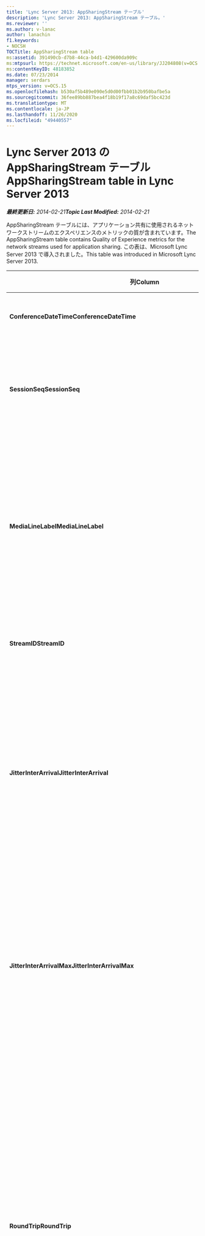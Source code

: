 ```yaml
---
title: 'Lync Server 2013: AppSharingStream テーブル'
description: 'Lync Server 2013: AppSharingStream テーブル。'
ms.reviewer: ''
ms.author: v-lanac
author: lanachin
f1.keywords:
- NOCSH
TOCTitle: AppSharingStream table
ms:assetid: 391490cb-d7b8-44ca-b4d1-429600da909c
ms:mtpsurl: https://technet.microsoft.com/en-us/library/JJ204808(v=OCS.15)
ms:contentKeyID: 48183852
ms.date: 07/23/2014
manager: serdars
mtps_version: v=OCS.15
ms.openlocfilehash: b530af5b489e090e5d0d00fbb01b2b950bafbe5a
ms.sourcegitcommit: 36fee89bb887bea4f18b19f17a8c69daf5bc423d
ms.translationtype: MT
ms.contentlocale: ja-JP
ms.lasthandoff: 11/26/2020
ms.locfileid: "49440557"
---
```

# <a name="appsharingstream-table-in-lync-server-2013"></a><span data-ttu-id="fc4e1-103">Lync Server 2013 の AppSharingStream テーブル</span><span class="sxs-lookup"><span data-stu-id="fc4e1-103">AppSharingStream table in Lync Server 2013</span></span>

<div data-xmlns="http://www.w3.org/1999/xhtml">

<div class="topic" data-xmlns="http://www.w3.org/1999/xhtml" data-msxsl="urn:schemas-microsoft-com:xslt" data-cs="https://msdn.microsoft.com/">

<div data-asp="https://msdn2.microsoft.com/asp">



</div>

<div id="mainSection">

<div id="mainBody"><span data-ttu-id="fc4e1-104">

<span> </span></span><span class="sxs-lookup"><span data-stu-id="fc4e1-104">

<span> </span></span></span>

<span data-ttu-id="fc4e1-105">_**最終更新日:** 2014-02-21_</span><span class="sxs-lookup"><span data-stu-id="fc4e1-105">_**Topic Last Modified:** 2014-02-21_</span></span>

<span data-ttu-id="fc4e1-106">AppSharingStream テーブルには、アプリケーション共有に使用されるネットワークストリームのエクスペリエンスのメトリックの質が含まれています。</span><span class="sxs-lookup"><span data-stu-id="fc4e1-106">The AppSharingStream table contains Quality of Experience metrics for the network streams used for application sharing.</span></span> <span data-ttu-id="fc4e1-107">この表は、Microsoft Lync Server 2013 で導入されました。</span><span class="sxs-lookup"><span data-stu-id="fc4e1-107">This table was introduced in Microsoft Lync Server 2013.</span></span>


<table>
<colgroup>
<col style="width: 25%" />
<col style="width: 25%" />
<col style="width: 25%" />
<col style="width: 25%" />
</colgroup>
<thead>
<tr class="header">
<th><span data-ttu-id="fc4e1-108"><strong>列</strong></span><span class="sxs-lookup"><span data-stu-id="fc4e1-108"><strong>Column</strong></span></span></th>
<th><span data-ttu-id="fc4e1-109"><strong>データ型</strong></span><span class="sxs-lookup"><span data-stu-id="fc4e1-109"><strong>Data Type</strong></span></span></th>
<th><span data-ttu-id="fc4e1-110"><strong>キー/インデックス</strong></span><span class="sxs-lookup"><span data-stu-id="fc4e1-110"><strong>Key/Index</strong></span></span></th>
<th><span data-ttu-id="fc4e1-111"><strong>詳細</strong></span><span class="sxs-lookup"><span data-stu-id="fc4e1-111"><strong>Details</strong></span></span></th>
</tr>
</thead>
<tbody>
<tr class="odd">
<td><p><span data-ttu-id="fc4e1-112"><strong>ConferenceDateTime</strong></span><span class="sxs-lookup"><span data-stu-id="fc4e1-112"><strong>ConferenceDateTime</strong></span></span></p></td>
<td><p><span data-ttu-id="fc4e1-113">dateTime</span><span class="sxs-lookup"><span data-stu-id="fc4e1-113">dateTime</span></span></p></td>
<td><p><span data-ttu-id="fc4e1-114">プライマリ、外部</span><span class="sxs-lookup"><span data-stu-id="fc4e1-114">Primary, Foreign</span></span></p></td>
<td><p><span data-ttu-id="fc4e1-115">セッションが開始された日付と時刻。</span><span class="sxs-lookup"><span data-stu-id="fc4e1-115">Date and time that the session started.</span></span></p></td>
</tr>
<tr class="even">
<td><p><span data-ttu-id="fc4e1-116"><strong>SessionSeq</strong></span><span class="sxs-lookup"><span data-stu-id="fc4e1-116"><strong>SessionSeq</strong></span></span></p></td>
<td><p><span data-ttu-id="fc4e1-117">int</span><span class="sxs-lookup"><span data-stu-id="fc4e1-117">int</span></span></p></td>
<td><p><span data-ttu-id="fc4e1-118">プライマリ、外部</span><span class="sxs-lookup"><span data-stu-id="fc4e1-118">Primary, Foreign</span></span></p></td>
<td><p><span data-ttu-id="fc4e1-119">同じ日付と同時に開始したセッションを区別するために使用されるシーケンシャル識別子。</span><span class="sxs-lookup"><span data-stu-id="fc4e1-119">Sequential identifier used to distinguish between sessions that started on the same date and at the same time.</span></span></p></td>
</tr>
<tr class="odd">
<td><p><span data-ttu-id="fc4e1-120"><strong>MediaLineLabel</strong></span><span class="sxs-lookup"><span data-stu-id="fc4e1-120"><strong>MediaLineLabel</strong></span></span></p></td>
<td><p><span data-ttu-id="fc4e1-121">tinyint</span><span class="sxs-lookup"><span data-stu-id="fc4e1-121">tinyint</span></span></p></td>
<td><p><span data-ttu-id="fc4e1-122">プライマリ、外部</span><span class="sxs-lookup"><span data-stu-id="fc4e1-122">Primary, Foreign</span></span></p></td>
<td><p><span data-ttu-id="fc4e1-123">通話で使用されるビデオラインの種類を表します。</span><span class="sxs-lookup"><span data-stu-id="fc4e1-123">Represents the type of video line used in the call.</span></span> <span data-ttu-id="fc4e1-124">有効な値は次のとおりです。</span><span class="sxs-lookup"><span data-stu-id="fc4e1-124">Allowed values are:</span></span></p>
<ul>
<li><p><span data-ttu-id="fc4e1-125">0–音声</span><span class="sxs-lookup"><span data-stu-id="fc4e1-125">0 – Audio</span></span></p></li>
<li><p><span data-ttu-id="fc4e1-126">1-ビデオ</span><span class="sxs-lookup"><span data-stu-id="fc4e1-126">1 – Video</span></span></p></li>
<li><p><span data-ttu-id="fc4e1-127">2-パノラマビデオ</span><span class="sxs-lookup"><span data-stu-id="fc4e1-127">2 – Panoramic video</span></span></p></li>
<li><p><span data-ttu-id="fc4e1-128">3-アプリケーション/デスクトップ共有</span><span class="sxs-lookup"><span data-stu-id="fc4e1-128">3 –Application/Desktop Sharing</span></span></p></li>
</ul></td>
</tr>
<tr class="even">
<td><p><span data-ttu-id="fc4e1-129"><strong>StreamID</strong></span><span class="sxs-lookup"><span data-stu-id="fc4e1-129"><strong>StreamID</strong></span></span></p></td>
<td><p><span data-ttu-id="fc4e1-130">int</span><span class="sxs-lookup"><span data-stu-id="fc4e1-130">int</span></span></p></td>
<td><p><span data-ttu-id="fc4e1-131">Primary</span><span class="sxs-lookup"><span data-stu-id="fc4e1-131">Primary</span></span></p></td>
<td><p><span data-ttu-id="fc4e1-132">アプリケーション共有ストリームの一意の識別子。</span><span class="sxs-lookup"><span data-stu-id="fc4e1-132">Unique identifier of the application sharing stream.</span></span></p></td>
</tr>
<tr class="odd">
<td><p><span data-ttu-id="fc4e1-133"><strong>JitterInterArrival</strong></span><span class="sxs-lookup"><span data-stu-id="fc4e1-133"><strong>JitterInterArrival</strong></span></span></p></td>
<td><p><span data-ttu-id="fc4e1-134">int</span><span class="sxs-lookup"><span data-stu-id="fc4e1-134">int</span></span></p></td>
<td></td>
<td><p><span data-ttu-id="fc4e1-135">RTP パケットの着信間に検出された平均ジッター (ジッターとは、通話の "揺れ" の測定値です)。</span><span class="sxs-lookup"><span data-stu-id="fc4e1-135">Average jitter detected between RTP packet arrivals.</span></span> <span data-ttu-id="fc4e1-136">(ジッタは、 &quot; 通話の shakiness の尺度です &quot; )。通常、高ジッターの値は、輻輳または過負荷のメディアサーバーによって発生し、音声が歪むか、失われる原因となります。</span><span class="sxs-lookup"><span data-stu-id="fc4e1-136">(Jitter is a measure of the &quot;shakiness&quot; of a call.) High jitter values are typically caused by congestion or an overloaded media server, and result in distorted or lost audio.</span></span></p></td>
</tr>
<tr class="even">
<td><p><span data-ttu-id="fc4e1-137"><strong>JitterInterArrivalMax</strong></span><span class="sxs-lookup"><span data-stu-id="fc4e1-137"><strong>JitterInterArrivalMax</strong></span></span></p></td>
<td><p><span data-ttu-id="fc4e1-138">int</span><span class="sxs-lookup"><span data-stu-id="fc4e1-138">int</span></span></p></td>
<td></td>
<td><p><span data-ttu-id="fc4e1-139">RTP パケット着信の間の最大ジッターが検出されました。</span><span class="sxs-lookup"><span data-stu-id="fc4e1-139">Maximum jitter detected between RTP packet arrivals.</span></span> <span data-ttu-id="fc4e1-140">(ジッタは、 &quot; 通話の shakiness の尺度です &quot; )。通常、高ジッターの値は、輻輳または過負荷のメディアサーバーによって発生し、音声が歪むか、失われる原因となります。</span><span class="sxs-lookup"><span data-stu-id="fc4e1-140">(Jitter is a measure of the &quot;shakiness&quot; of a call.) High jitter values are typically caused by congestion or an overloaded media server, and result in distorted or lost audio.</span></span></p></td>
</tr>
<tr class="odd">
<td><p><span data-ttu-id="fc4e1-141"><strong>RoundTrip</strong></span><span class="sxs-lookup"><span data-stu-id="fc4e1-141"><strong>RoundTrip</strong></span></span></p></td>
<td><p><span data-ttu-id="fc4e1-142">int</span><span class="sxs-lookup"><span data-stu-id="fc4e1-142">int</span></span></p></td>
<td></td>
<td><p><span data-ttu-id="fc4e1-p105">リアルタイム転送プロトコル (RTP) パケットが別のエンドポイントとの間を往復するのに要する平均時間 (ミリ秒単位)。200 ミリ秒以下の往復時間が許容できる品質と見なされます。</span><span class="sxs-lookup"><span data-stu-id="fc4e1-p105">Average amount of (in milliseconds) required for a Real-Time Transport Protocol packet to travel to another endpoint and then back. Round-trip times of 200 milliseconds or less are considered of acceptable quality.</span></span></p>
<p><span data-ttu-id="fc4e1-p106">この値が高い場合は、国際通話ルーティング、ルーティングの構成ミス、メディア サーバーの過負荷などの原因が考えられます。その結果、双方向のリアルタイムの音声会話が難しくなります。</span><span class="sxs-lookup"><span data-stu-id="fc4e1-p106">High round-trip values can be caused by international call routing; a routing misconfiguration; or an overloaded media server. High round-trip times result in difficulties with two-way, real-time audio conversations.</span></span></p></td>
</tr>
<tr class="even">
<td><p><span data-ttu-id="fc4e1-147"><strong>RoundTripMax</strong></span><span class="sxs-lookup"><span data-stu-id="fc4e1-147"><strong>RoundTripMax</strong></span></span></p></td>
<td><p><span data-ttu-id="fc4e1-148">int</span><span class="sxs-lookup"><span data-stu-id="fc4e1-148">int</span></span></p></td>
<td></td>
<td><p><span data-ttu-id="fc4e1-149">Real-Time トランスポートプロトコルパケットが別のエンドポイントに移動してから戻るために必要な最長 (ミリ秒単位)。</span><span class="sxs-lookup"><span data-stu-id="fc4e1-149">Maximum amount of (in milliseconds) required for a Real-Time Transport Protocol packet to travel to another endpoint and then back.</span></span> <span data-ttu-id="fc4e1-150">200 ミリ秒以下の往復時間が許容できる品質と見なされます。</span><span class="sxs-lookup"><span data-stu-id="fc4e1-150">Round-trip times of 200 milliseconds or less are considered of acceptable quality.</span></span></p>
<p><span data-ttu-id="fc4e1-p108">この値が高い場合は、国際通話ルーティング、ルーティングの構成ミス、メディア サーバーの過負荷などの原因が考えられます。その結果、双方向のリアルタイムの音声会話が難しくなります。</span><span class="sxs-lookup"><span data-stu-id="fc4e1-p108">High round-trip values can be caused by international call routing; a routing misconfiguration; or an overloaded media server. High round-trip times result in difficulties with two-way, real-time audio conversations.</span></span></p></td>
</tr>
<tr class="odd">
<td><p><span data-ttu-id="fc4e1-153"><strong>PacketLossRate</strong></span><span class="sxs-lookup"><span data-stu-id="fc4e1-153"><strong>PacketLossRate</strong></span></span></p></td>
<td><p><span data-ttu-id="fc4e1-154">float</span><span class="sxs-lookup"><span data-stu-id="fc4e1-154">float</span></span></p></td>
<td></td>
<td><p><span data-ttu-id="fc4e1-p109">リアルタイム転送プロトコル (RTP) パケット損失の平均レート。(パケット損失は、RTP パケット、つまりインターネット経由で音声とビデオを転送するために使われるプロトコルの一種で、パケットが宛先に到達できなかったときに発生します)。この値が高い場合は、輻輳、帯域幅の不足、ワイヤレスの輻輳または干渉、メディア サーバーの過負荷などの原因が考えられます。パケット損失が発生すると、通常、音声のひずみや欠落が生じます。</span><span class="sxs-lookup"><span data-stu-id="fc4e1-p109">Average rate of Real-Time Transport Protocol (RTP) packet loss. (Packet loss occurs when RTP packets, a protocol used for transmitting audio and video across the Internet, failed to reach their destination.) High loss rates are generally caused by congestion; lack of bandwidth; wireless congestion or interference; or an overloaded media server. Packet loss typically results in distorted or lost audio.</span></span></p></td>
</tr>
<tr class="even">
<td><p><span data-ttu-id="fc4e1-158"><strong>PacketLossRateMax</strong></span><span class="sxs-lookup"><span data-stu-id="fc4e1-158"><strong>PacketLossRateMax</strong></span></span></p></td>
<td><p><span data-ttu-id="fc4e1-159">float</span><span class="sxs-lookup"><span data-stu-id="fc4e1-159">float</span></span></p></td>
<td></td>
<td><p><span data-ttu-id="fc4e1-160">Real-Time トランスポートプロトコル (RTP) パケットロスの最大速度。</span><span class="sxs-lookup"><span data-stu-id="fc4e1-160">Maximum rate of Real-Time Transport Protocol (RTP) packet loss.</span></span> <span data-ttu-id="fc4e1-161">(パケットの損失は、RTP パケット、インターネット上でのオーディオとビデオの伝送に使用されるプロトコル)、宛先への到達に失敗した場合に発生します。)通常、高損失率は輻輳が原因で発生します。帯域幅の不足。ワイヤレスの輻輳または妨害または、オーバーロードされたメディアサーバー。</span><span class="sxs-lookup"><span data-stu-id="fc4e1-161">(Packet loss occurs when RTP packets, a protocol used for transmitting audio and video across the Internet, failed to reach their destination.) High loss rates are generally caused by congestion; lack of bandwidth; wireless congestion or interference; or an overloaded media server.</span></span> <span data-ttu-id="fc4e1-162">パケット損失が発生すると、通常、音声のひずみや欠落が生じます。</span><span class="sxs-lookup"><span data-stu-id="fc4e1-162">Packet loss typically results in distorted or lost audio.</span></span></p></td>
</tr>
<tr class="odd">
<td><p><span data-ttu-id="fc4e1-163"><strong>PacketUtilization</strong></span><span class="sxs-lookup"><span data-stu-id="fc4e1-163"><strong>PacketUtilization</strong></span></span></p></td>
<td><p><span data-ttu-id="fc4e1-164">int</span><span class="sxs-lookup"><span data-stu-id="fc4e1-164">int</span></span></p></td>
<td></td>
<td><p><span data-ttu-id="fc4e1-165">送信されたパケットの数です。</span><span class="sxs-lookup"><span data-stu-id="fc4e1-165">Number of packets sent.</span></span></p></td>
</tr>
<tr class="even">
<td><p><span data-ttu-id="fc4e1-166"><strong>BandwidthEst</strong></span><span class="sxs-lookup"><span data-stu-id="fc4e1-166"><strong>BandwidthEst</strong></span></span></p></td>
<td><p><span data-ttu-id="fc4e1-167">int</span><span class="sxs-lookup"><span data-stu-id="fc4e1-167">int</span></span></p></td>
<td></td>
<td><p><span data-ttu-id="fc4e1-168">セッションの終了時に提供される推定される一方向の帯域幅。</span><span class="sxs-lookup"><span data-stu-id="fc4e1-168">Estimated one-way bandwidth available at the end of the session.</span></span> <span data-ttu-id="fc4e1-169">1秒あたりのビット数で報告されます。</span><span class="sxs-lookup"><span data-stu-id="fc4e1-169">Reported in bits per second.</span></span></p></td>
</tr>
<tr class="odd">
<td><p><span data-ttu-id="fc4e1-170"><strong>AppSharingPayloadDescription</strong></span><span class="sxs-lookup"><span data-stu-id="fc4e1-170"><strong>AppSharingPayloadDescription</strong></span></span></p></td>
<td><p><span data-ttu-id="fc4e1-171">int</span><span class="sxs-lookup"><span data-stu-id="fc4e1-171">int</span></span></p></td>
<td></td>
<td><p><span data-ttu-id="fc4e1-172">アプリケーション共有ペイロードの説明。</span><span class="sxs-lookup"><span data-stu-id="fc4e1-172">Description of the application sharing payload.</span></span></p></td>
</tr>
<tr class="even">
<td><p><span data-ttu-id="fc4e1-173"><strong>RelativeOneWayTotal</strong></span><span class="sxs-lookup"><span data-stu-id="fc4e1-173"><strong>RelativeOneWayTotal</strong></span></span></p></td>
<td><p><span data-ttu-id="fc4e1-174">float</span><span class="sxs-lookup"><span data-stu-id="fc4e1-174">float</span></span></p></td>
<td></td>
<td><p><span data-ttu-id="fc4e1-175">一方向の待機時間の合計。</span><span class="sxs-lookup"><span data-stu-id="fc4e1-175">Total amount of one-way latency.</span></span> <span data-ttu-id="fc4e1-176">相対的な一方向の待ち時間は、クライアントとサーバーの間の遅延を測定します。</span><span class="sxs-lookup"><span data-stu-id="fc4e1-176">Relative one-way latency measures the delay between the client and the server.</span></span></p></td>
</tr>
<tr class="odd">
<td><p><span data-ttu-id="fc4e1-177"><strong>RelativeOneWayAverage</strong></span><span class="sxs-lookup"><span data-stu-id="fc4e1-177"><strong>RelativeOneWayAverage</strong></span></span></p></td>
<td><p><span data-ttu-id="fc4e1-178">float</span><span class="sxs-lookup"><span data-stu-id="fc4e1-178">float</span></span></p></td>
<td></td>
<td><p><span data-ttu-id="fc4e1-179">一方向の待ち時間の平均値。</span><span class="sxs-lookup"><span data-stu-id="fc4e1-179">Average amount of one-way latency.</span></span> <span data-ttu-id="fc4e1-180">相対的な一方向の待ち時間は、クライアントとサーバーの間の遅延を測定します。</span><span class="sxs-lookup"><span data-stu-id="fc4e1-180">Relative one-way latency measures the delay between the client and the server.</span></span></p></td>
</tr>
<tr class="even">
<td><p><span data-ttu-id="fc4e1-181"><strong>RelativeOneWayMax</strong></span><span class="sxs-lookup"><span data-stu-id="fc4e1-181"><strong>RelativeOneWayMax</strong></span></span></p></td>
<td><p><span data-ttu-id="fc4e1-182">float</span><span class="sxs-lookup"><span data-stu-id="fc4e1-182">float</span></span></p></td>
<td></td>
<td><p><span data-ttu-id="fc4e1-183">一方向の待機時間の上限。</span><span class="sxs-lookup"><span data-stu-id="fc4e1-183">Maximum amount of one-way latency.</span></span> <span data-ttu-id="fc4e1-184">相対的な一方向の待ち時間は、クライアントとサーバーの間の遅延を測定します。</span><span class="sxs-lookup"><span data-stu-id="fc4e1-184">Relative one-way latency measures the delay between the client and the server.</span></span></p></td>
</tr>
<tr class="odd">
<td><p><span data-ttu-id="fc4e1-185"><strong>RelativeOneWayBurstOccurrences</strong></span><span class="sxs-lookup"><span data-stu-id="fc4e1-185"><strong>RelativeOneWayBurstOccurrences</strong></span></span></p></td>
<td><p><span data-ttu-id="fc4e1-186">int</span><span class="sxs-lookup"><span data-stu-id="fc4e1-186">int</span></span></p></td>
<td></td>
<td><p><span data-ttu-id="fc4e1-187">1方向のバースト発生の合計。</span><span class="sxs-lookup"><span data-stu-id="fc4e1-187">Total one-way burst occurrences.</span></span> <span data-ttu-id="fc4e1-188">"Bursty" 伝送とは、安定したストリームと比べて予期しないバーストでデータが流れる伝送です。</span><span class="sxs-lookup"><span data-stu-id="fc4e1-188">A “bursty” transmission is a transmission where data flows in unpredictable bursts as opposed to a steady stream.</span></span> <span data-ttu-id="fc4e1-189">このメトリックは、クライアントとサーバー間のデータフローを計測します。</span><span class="sxs-lookup"><span data-stu-id="fc4e1-189">This metric measures data flow between the client and the server.</span></span></p></td>
</tr>
<tr class="even">
<td><p><span data-ttu-id="fc4e1-190"><strong>RelativeOneWayBurstDensity</strong></span><span class="sxs-lookup"><span data-stu-id="fc4e1-190"><strong>RelativeOneWayBurstDensity</strong></span></span></p></td>
<td><p><span data-ttu-id="fc4e1-191">float</span><span class="sxs-lookup"><span data-stu-id="fc4e1-191">float</span></span></p></td>
<td></td>
<td><p><span data-ttu-id="fc4e1-192">全体的な1方向バースト密度。</span><span class="sxs-lookup"><span data-stu-id="fc4e1-192">Total one-way burst density.</span></span> <span data-ttu-id="fc4e1-193">"Bursty" 伝送とは、安定したストリームと比べて予期しないバーストでデータが流れる伝送です。</span><span class="sxs-lookup"><span data-stu-id="fc4e1-193">A “bursty” transmission is a transmission where data flows in unpredictable bursts as opposed to a steady stream.</span></span> <span data-ttu-id="fc4e1-194">このメトリックは、クライアントとサーバー間のデータフローを計測します。</span><span class="sxs-lookup"><span data-stu-id="fc4e1-194">This metric measures data flow between the client and the server.</span></span></p></td>
</tr>
<tr class="odd">
<td><p><span data-ttu-id="fc4e1-195"><strong>RelativeOneWayBurstDuration</strong></span><span class="sxs-lookup"><span data-stu-id="fc4e1-195"><strong>RelativeOneWayBurstDuration</strong></span></span></p></td>
<td><p><span data-ttu-id="fc4e1-196">float</span><span class="sxs-lookup"><span data-stu-id="fc4e1-196">float</span></span></p></td>
<td></td>
<td><p><span data-ttu-id="fc4e1-197">一方向のバースト期間の合計。</span><span class="sxs-lookup"><span data-stu-id="fc4e1-197">Total one-way burst duration.</span></span> <span data-ttu-id="fc4e1-198">"Bursty" 伝送とは、安定したストリームと比べて予期しないバーストでデータが流れる伝送です。</span><span class="sxs-lookup"><span data-stu-id="fc4e1-198">A “bursty” transmission is a transmission where data flows in unpredictable bursts as opposed to a steady stream.</span></span> <span data-ttu-id="fc4e1-199">このメトリックは、クライアントとサーバー間のデータフローを計測します。</span><span class="sxs-lookup"><span data-stu-id="fc4e1-199">This metric measures data flow between the client and the server.</span></span></p></td>
</tr>
<tr class="even">
<td><p><span data-ttu-id="fc4e1-200"><strong>RelativeOneWayGapOccurrences</strong></span><span class="sxs-lookup"><span data-stu-id="fc4e1-200"><strong>RelativeOneWayGapOccurrences</strong></span></span></p></td>
<td><p><span data-ttu-id="fc4e1-201">int</span><span class="sxs-lookup"><span data-stu-id="fc4e1-201">int</span></span></p></td>
<td></td>
<td><p><span data-ttu-id="fc4e1-202">一方向のギャップ出現の合計。</span><span class="sxs-lookup"><span data-stu-id="fc4e1-202">Total one-way gap occurrences.</span></span> <span data-ttu-id="fc4e1-203">"Bursty" 伝送とは、安定したストリームではなく、予期しないバーストでデータが流れる伝送です。ギャップは、このようなバーストの間の遅延を示します。</span><span class="sxs-lookup"><span data-stu-id="fc4e1-203">A “bursty” transmission is a transmission where data flows in unpredictable bursts as opposed to a steady stream; gaps indicate delays between these bursts.</span></span> <span data-ttu-id="fc4e1-204">このメトリックは、クライアントとサーバー間のデータフローを計測します。</span><span class="sxs-lookup"><span data-stu-id="fc4e1-204">This metric measures data flow between the client and the server.</span></span></p></td>
</tr>
<tr class="odd">
<td><p><span data-ttu-id="fc4e1-205"><strong>RelativeOneWayGapDensity</strong></span><span class="sxs-lookup"><span data-stu-id="fc4e1-205"><strong>RelativeOneWayGapDensity</strong></span></span></p></td>
<td><p><span data-ttu-id="fc4e1-206">float</span><span class="sxs-lookup"><span data-stu-id="fc4e1-206">float</span></span></p></td>
<td></td>
<td><p><span data-ttu-id="fc4e1-207">一方向のギャップの密度の合計。</span><span class="sxs-lookup"><span data-stu-id="fc4e1-207">Total one-way gap density.</span></span> <span data-ttu-id="fc4e1-208">"Bursty" 伝送とは、安定したストリームではなく、予期しないバーストでデータが流れる伝送です。ギャップは、このようなバーストの間の遅延を示します。</span><span class="sxs-lookup"><span data-stu-id="fc4e1-208">A “bursty” transmission is a transmission where data flows in unpredictable bursts as opposed to a steady stream; gaps indicate delays between these bursts.</span></span> <span data-ttu-id="fc4e1-209">このメトリックは、クライアントとサーバー間のデータフローを計測します。</span><span class="sxs-lookup"><span data-stu-id="fc4e1-209">This metric measures data flow between the client and the server.</span></span></p></td>
</tr>
<tr class="even">
<td><p><span data-ttu-id="fc4e1-210"><strong>RelativeOneWayGapDuration</strong></span><span class="sxs-lookup"><span data-stu-id="fc4e1-210"><strong>RelativeOneWayGapDuration</strong></span></span></p></td>
<td><p><span data-ttu-id="fc4e1-211">float</span><span class="sxs-lookup"><span data-stu-id="fc4e1-211">float</span></span></p></td>
<td></td>
<td><p><span data-ttu-id="fc4e1-212">一方向のギャップ期間の合計。</span><span class="sxs-lookup"><span data-stu-id="fc4e1-212">Total one-way gap duration.</span></span> <span data-ttu-id="fc4e1-213">"Bursty" 伝送とは、安定したストリームではなく、予期しないバーストでデータが流れる伝送です。ギャップは、このようなバーストの間の遅延を示します。</span><span class="sxs-lookup"><span data-stu-id="fc4e1-213">A “bursty” transmission is a transmission where data flows in unpredictable bursts as opposed to a steady stream; gaps indicate delays between these bursts.</span></span> <span data-ttu-id="fc4e1-214">このメトリックは、クライアントとサーバー間のデータフローを計測します。</span><span class="sxs-lookup"><span data-stu-id="fc4e1-214">This metric measures data flow between the client and the server.</span></span></p></td>
</tr>
<tr class="odd">
<td><p><span data-ttu-id="fc4e1-215"><strong>ApplicationSharingType</strong></span><span class="sxs-lookup"><span data-stu-id="fc4e1-215"><strong>ApplicationSharingType</strong></span></span></p></td>
<td><p><span data-ttu-id="fc4e1-216">varChar (256)</span><span class="sxs-lookup"><span data-stu-id="fc4e1-216">varChar(256)</span></span></p></td>
<td></td>
<td><p><span data-ttu-id="fc4e1-217">アプリケーションロール (共有先またはビューアー) とコンテンツタイプ。</span><span class="sxs-lookup"><span data-stu-id="fc4e1-217">Application role (Sharer or Viewer) and content type.</span></span></p></td>
</tr>
<tr class="even">
<td><p><span data-ttu-id="fc4e1-218"><strong>RDPTileProcessingLatencyTotal</strong></span><span class="sxs-lookup"><span data-stu-id="fc4e1-218"><strong>RDPTileProcessingLatencyTotal</strong></span></span></p></td>
<td><p><span data-ttu-id="fc4e1-219">float</span><span class="sxs-lookup"><span data-stu-id="fc4e1-219">float</span></span></p></td>
<td></td>
<td><p><span data-ttu-id="fc4e1-220">リモートデスクトッププロトコル (RDP) タイルの合計処理時間。</span><span class="sxs-lookup"><span data-stu-id="fc4e1-220">Total processing time for remote desktop protocol (RDP) tiles.</span></span> <span data-ttu-id="fc4e1-221">表示環境では、合計の遅延が長くなります。</span><span class="sxs-lookup"><span data-stu-id="fc4e1-221">A higher total equates to a longer delay in the viewing experience.</span></span></p></td>
</tr>
<tr class="odd">
<td><p><span data-ttu-id="fc4e1-222"><strong>Rdp タイル処理</strong></span><span class="sxs-lookup"><span data-stu-id="fc4e1-222"><strong>RDPTileProcessingLatencyAverage</strong></span></span></p></td>
<td><p><span data-ttu-id="fc4e1-223">float</span><span class="sxs-lookup"><span data-stu-id="fc4e1-223">float</span></span></p></td>
<td></td>
<td><p><span data-ttu-id="fc4e1-224">リモートデスクトッププロトコル (RDP) タイルの平均処理時間。</span><span class="sxs-lookup"><span data-stu-id="fc4e1-224">Average processing time for remote desktop protocol (RDP) tiles.</span></span> <span data-ttu-id="fc4e1-225">表示環境では、合計の遅延が長くなります。</span><span class="sxs-lookup"><span data-stu-id="fc4e1-225">A higher total equates to a longer delay in the viewing experience.</span></span></p></td>
</tr>
<tr class="even">
<td><p><span data-ttu-id="fc4e1-226"><strong>RDPTileProcessingLatencyMax</strong></span><span class="sxs-lookup"><span data-stu-id="fc4e1-226"><strong>RDPTileProcessingLatencyMax</strong></span></span></p></td>
<td><p><span data-ttu-id="fc4e1-227">float</span><span class="sxs-lookup"><span data-stu-id="fc4e1-227">float</span></span></p></td>
<td></td>
<td><p><span data-ttu-id="fc4e1-228">リモートデスクトッププロトコル (RDP) タイルの最大処理時間。</span><span class="sxs-lookup"><span data-stu-id="fc4e1-228">Maximum processing time for remote desktop protocol (RDP) tiles.</span></span> <span data-ttu-id="fc4e1-229">表示環境では、合計の遅延が長くなります。</span><span class="sxs-lookup"><span data-stu-id="fc4e1-229">A higher total equates to a longer delay in the viewing experience.</span></span></p></td>
</tr>
<tr class="odd">
<td><p><span data-ttu-id="fc4e1-230"><strong>RDPTileProcessingLatencyBurstOccurrences</strong></span><span class="sxs-lookup"><span data-stu-id="fc4e1-230"><strong>RDPTileProcessingLatencyBurstOccurrences</strong></span></span></p></td>
<td><p><span data-ttu-id="fc4e1-231">int</span><span class="sxs-lookup"><span data-stu-id="fc4e1-231">int</span></span></p></td>
<td></td>
<td><p><span data-ttu-id="fc4e1-232">リモートデスクトッププロトコル (RDP) タイルの処理時間でのバースト発生。</span><span class="sxs-lookup"><span data-stu-id="fc4e1-232">Burst occurrences in the processing time for remote desktop protocol (RDP) tiles.</span></span> <span data-ttu-id="fc4e1-233">"Bursty" 伝送とは、安定したストリームと比べて予期しないバーストでデータが流れる伝送です。</span><span class="sxs-lookup"><span data-stu-id="fc4e1-233">A “bursty” transmission is a transmission where data flows in unpredictable bursts as opposed to a steady stream.</span></span></p></td>
</tr>
<tr class="even">
<td><p><span data-ttu-id="fc4e1-234"><strong>RDPTileProcessingLatencyBurstDensity</strong></span><span class="sxs-lookup"><span data-stu-id="fc4e1-234"><strong>RDPTileProcessingLatencyBurstDensity</strong></span></span></p></td>
<td><p><span data-ttu-id="fc4e1-235">float</span><span class="sxs-lookup"><span data-stu-id="fc4e1-235">float</span></span></p></td>
<td></td>
<td><p><span data-ttu-id="fc4e1-236">リモートデスクトッププロトコル (RDP) タイルの処理時間のバースト密度。</span><span class="sxs-lookup"><span data-stu-id="fc4e1-236">Burst density in the processing time for remote desktop protocol (RDP) tiles.</span></span> <span data-ttu-id="fc4e1-237">"Bursty" 伝送とは、安定したストリームと比べて予期しないバーストでデータが流れる伝送です。</span><span class="sxs-lookup"><span data-stu-id="fc4e1-237">A “bursty” transmission is a transmission where data flows in unpredictable bursts as opposed to a steady stream.</span></span></p></td>
</tr>
<tr class="odd">
<td><p><span data-ttu-id="fc4e1-238"><strong>RDPTileProcessingLatencyBurstDuration</strong></span><span class="sxs-lookup"><span data-stu-id="fc4e1-238"><strong>RDPTileProcessingLatencyBurstDuration</strong></span></span></p></td>
<td><p><span data-ttu-id="fc4e1-239">float</span><span class="sxs-lookup"><span data-stu-id="fc4e1-239">float</span></span></p></td>
<td></td>
<td><p><span data-ttu-id="fc4e1-240">リモートデスクトッププロトコル (RDP) タイルの処理時間のバースト時間。</span><span class="sxs-lookup"><span data-stu-id="fc4e1-240">Burst duration in the processing time for remote desktop protocol (RDP) tiles.</span></span> <span data-ttu-id="fc4e1-241">"Bursty" 伝送とは、安定したストリームと比べて予期しないバーストでデータが流れる伝送です。</span><span class="sxs-lookup"><span data-stu-id="fc4e1-241">A “bursty” transmission is a transmission where data flows in unpredictable bursts as opposed to a steady stream.</span></span></p></td>
</tr>
<tr class="even">
<td><p><span data-ttu-id="fc4e1-242"><strong>RDPTileProcessingLatencyGapOccurrences</strong></span><span class="sxs-lookup"><span data-stu-id="fc4e1-242"><strong>RDPTileProcessingLatencyGapOccurrences</strong></span></span></p></td>
<td><p><span data-ttu-id="fc4e1-243">int</span><span class="sxs-lookup"><span data-stu-id="fc4e1-243">int</span></span></p></td>
<td></td>
<td><p><span data-ttu-id="fc4e1-244">リモートデスクトッププロトコル (RDP) タイルの処理時間のギャップの出現回数。</span><span class="sxs-lookup"><span data-stu-id="fc4e1-244">Gap occurrences in the processing time for remote desktop protocol (RDP) tiles.</span></span></p></td>
</tr>
<tr class="odd">
<td><p><span data-ttu-id="fc4e1-245"><strong>RDPTileProcessingLatencyGapDensity</strong></span><span class="sxs-lookup"><span data-stu-id="fc4e1-245"><strong>RDPTileProcessingLatencyGapDensity</strong></span></span></p></td>
<td><p><span data-ttu-id="fc4e1-246">float</span><span class="sxs-lookup"><span data-stu-id="fc4e1-246">float</span></span></p></td>
<td></td>
<td><p><span data-ttu-id="fc4e1-247">リモートデスクトッププロトコル (RDP) タイルの処理時間のギャップの密度。</span><span class="sxs-lookup"><span data-stu-id="fc4e1-247">Gap density in the processing time for remote desktop protocol (RDP) tiles.</span></span> <span data-ttu-id="fc4e1-248">隙間が小さいほど、表示エクスペリエンスが向上します。</span><span class="sxs-lookup"><span data-stu-id="fc4e1-248">Low gap density equates to a better viewing experience.</span></span></p></td>
</tr>
<tr class="even">
<td><p><span data-ttu-id="fc4e1-249"><strong>RDPTileProcessingLatencyGapDuration</strong></span><span class="sxs-lookup"><span data-stu-id="fc4e1-249"><strong>RDPTileProcessingLatencyGapDuration</strong></span></span></p></td>
<td><p><span data-ttu-id="fc4e1-250">float</span><span class="sxs-lookup"><span data-stu-id="fc4e1-250">float</span></span></p></td>
<td></td>
<td><p><span data-ttu-id="fc4e1-251">リモートデスクトッププロトコル (RDP) タイルの処理時間の間隔。</span><span class="sxs-lookup"><span data-stu-id="fc4e1-251">Gap duration in the processing time for remote desktop protocol (RDP) tiles.</span></span> <span data-ttu-id="fc4e1-252">短い間隔の期間は、表示感が向上するようになります。</span><span class="sxs-lookup"><span data-stu-id="fc4e1-252">Short gap durations equate to a better viewing experience.</span></span></p></td>
</tr>
<tr class="odd">
<td><p><span data-ttu-id="fc4e1-253"><strong>CaptureTileRateTotal</strong></span><span class="sxs-lookup"><span data-stu-id="fc4e1-253"><strong>CaptureTileRateTotal</strong></span></span></p></td>
<td><p><span data-ttu-id="fc4e1-254">float</span><span class="sxs-lookup"><span data-stu-id="fc4e1-254">float</span></span></p></td>
<td></td>
<td><p><span data-ttu-id="fc4e1-255">キャプチャされたタイルの合計レート (1 秒あたりのタイル数)</span><span class="sxs-lookup"><span data-stu-id="fc4e1-255">Total rate of captured tiles (in tiles per second).</span></span></p></td>
</tr>
<tr class="even">
<td><p><span data-ttu-id="fc4e1-256"><strong>CaptureTileRateAverage</strong></span><span class="sxs-lookup"><span data-stu-id="fc4e1-256"><strong>CaptureTileRateAverage</strong></span></span></p></td>
<td><p><span data-ttu-id="fc4e1-257">float</span><span class="sxs-lookup"><span data-stu-id="fc4e1-257">float</span></span></p></td>
<td></td>
<td><p><span data-ttu-id="fc4e1-258">キャプチャされたタイルの平均速度 (1 秒あたりのタイル数)。</span><span class="sxs-lookup"><span data-stu-id="fc4e1-258">Average rate of captured tiles (in tiles per second).</span></span></p></td>
</tr>
<tr class="odd">
<td><p><span data-ttu-id="fc4e1-259"><strong>CaptureTileRateMax</strong></span><span class="sxs-lookup"><span data-stu-id="fc4e1-259"><strong>CaptureTileRateMax</strong></span></span></p></td>
<td><p><span data-ttu-id="fc4e1-260">float</span><span class="sxs-lookup"><span data-stu-id="fc4e1-260">float</span></span></p></td>
<td></td>
<td><p><span data-ttu-id="fc4e1-261">キャプチャされたタイルの最大速度 (1 秒あたりのタイル数)</span><span class="sxs-lookup"><span data-stu-id="fc4e1-261">Maximum rate of captured tiles (in tiles per second).</span></span></p></td>
</tr>
<tr class="even">
<td><p><span data-ttu-id="fc4e1-262"><strong>CaptureTileRateBurstOccurrences</strong></span><span class="sxs-lookup"><span data-stu-id="fc4e1-262"><strong>CaptureTileRateBurstOccurrences</strong></span></span></p></td>
<td><p><span data-ttu-id="fc4e1-263">t</span><span class="sxs-lookup"><span data-stu-id="fc4e1-263">in t</span></span></p></td>
<td></td>
<td><p><span data-ttu-id="fc4e1-264">キャプチャされたタイルの速度 (1 秒あたりのタイル) でバーストが発生します。</span><span class="sxs-lookup"><span data-stu-id="fc4e1-264">Burst occurrences in the rate of captured tiles (in tiles per second).</span></span></p></td>
</tr>
<tr class="odd">
<td><p><span data-ttu-id="fc4e1-265"><strong>CaptureTileRateBurstDensity</strong></span><span class="sxs-lookup"><span data-stu-id="fc4e1-265"><strong>CaptureTileRateBurstDensity</strong></span></span></p></td>
<td><p><span data-ttu-id="fc4e1-266">float</span><span class="sxs-lookup"><span data-stu-id="fc4e1-266">float</span></span></p></td>
<td></td>
<td><p><span data-ttu-id="fc4e1-267">キャプチャされたタイルの速度 (1 秒あたりのタイル数) のバースト密度。</span><span class="sxs-lookup"><span data-stu-id="fc4e1-267">Burst density in the rate of captured tiles (in tiles per second).</span></span></p></td>
</tr>
<tr class="even">
<td><p><span data-ttu-id="fc4e1-268"><strong>CaptureTileRateBurstDuration</strong></span><span class="sxs-lookup"><span data-stu-id="fc4e1-268"><strong>CaptureTileRateBurstDuration</strong></span></span></p></td>
<td><p><span data-ttu-id="fc4e1-269">float</span><span class="sxs-lookup"><span data-stu-id="fc4e1-269">float</span></span></p></td>
<td></td>
<td><p><span data-ttu-id="fc4e1-270">キャプチャされたタイルの割合でのバースト時間 (1 秒あたりのタイル数)。</span><span class="sxs-lookup"><span data-stu-id="fc4e1-270">Burst duration in the rate of captured tiles (in tiles per second).</span></span></p></td>
</tr>
<tr class="odd">
<td><p><span data-ttu-id="fc4e1-271"><strong>CaptureTileRateGapOccurrences</strong></span><span class="sxs-lookup"><span data-stu-id="fc4e1-271"><strong>CaptureTileRateGapOccurrences</strong></span></span></p></td>
<td><p><span data-ttu-id="fc4e1-272">int</span><span class="sxs-lookup"><span data-stu-id="fc4e1-272">int</span></span></p></td>
<td></td>
<td><p><span data-ttu-id="fc4e1-273">キャプチャされたタイルの比率 (1 秒あたりのタイル数) でのギャップ出現回数。</span><span class="sxs-lookup"><span data-stu-id="fc4e1-273">Gap occurrences in the rate of captured tiles (in tiles per second).</span></span></p></td>
</tr>
<tr class="even">
<td><p><span data-ttu-id="fc4e1-274"><strong>CaptureTileRateGapDensity</strong></span><span class="sxs-lookup"><span data-stu-id="fc4e1-274"><strong>CaptureTileRateGapDensity</strong></span></span></p></td>
<td><p><span data-ttu-id="fc4e1-275">float</span><span class="sxs-lookup"><span data-stu-id="fc4e1-275">float</span></span></p></td>
<td></td>
<td><p><span data-ttu-id="fc4e1-276">キャプチャされたタイル (1 秒あたりのタイル数) の間隔の間隔。</span><span class="sxs-lookup"><span data-stu-id="fc4e1-276">Gap density in the rate of captured tiles (in tiles per second).</span></span></p></td>
</tr>
<tr class="odd">
<td><p><span data-ttu-id="fc4e1-277"><strong>CaptureTileRateGapDuration</strong></span><span class="sxs-lookup"><span data-stu-id="fc4e1-277"><strong>CaptureTileRateGapDuration</strong></span></span></p></td>
<td><p><span data-ttu-id="fc4e1-278">float</span><span class="sxs-lookup"><span data-stu-id="fc4e1-278">float</span></span></p></td>
<td></td>
<td><p><span data-ttu-id="fc4e1-279">キャプチャされたタイルの割合の間隔 (1 秒あたりのタイル数)</span><span class="sxs-lookup"><span data-stu-id="fc4e1-279">Gap duration in the rate of captured tiles (in tiles per second).</span></span></p></td>
</tr>
<tr class="even">
<td><p><span data-ttu-id="fc4e1-280"><strong>損失タイル</strong></span><span class="sxs-lookup"><span data-stu-id="fc4e1-280"><strong>SpoiledTilePercentTotal</strong></span></span></p></td>
<td><p><span data-ttu-id="fc4e1-281">float</span><span class="sxs-lookup"><span data-stu-id="fc4e1-281">float</span></span></p></td>
<td></td>
<td><p><span data-ttu-id="fc4e1-282">閲覧者に届かなかったが、破棄され、最新のコンテンツによって上書きされたコンテンツの割合の合計。</span><span class="sxs-lookup"><span data-stu-id="fc4e1-282">Total percentage of the content that did not reach the viewer but was instead discarded and overwritten by fresh content.</span></span></p></td>
</tr>
<tr class="odd">
<td><p><span data-ttu-id="fc4e1-283"><strong>SpoiledTilePercentAverage</strong></span><span class="sxs-lookup"><span data-stu-id="fc4e1-283"><strong>SpoiledTilePercentAverage</strong></span></span></p></td>
<td><p><span data-ttu-id="fc4e1-284">float</span><span class="sxs-lookup"><span data-stu-id="fc4e1-284">float</span></span></p></td>
<td></td>
<td><p><span data-ttu-id="fc4e1-285">閲覧者に届かなかったが、新しいコンテンツによって破棄されて上書きされたコンテンツの平均割合。</span><span class="sxs-lookup"><span data-stu-id="fc4e1-285">Average percentage of the content that did not reach the viewer but was instead discarded and overwritten by fresh content.</span></span></p></td>
</tr>
<tr class="even">
<td><p><span data-ttu-id="fc4e1-286"><strong>SpoiledTilePercentMax</strong></span><span class="sxs-lookup"><span data-stu-id="fc4e1-286"><strong>SpoiledTilePercentMax</strong></span></span></p></td>
<td><p><span data-ttu-id="fc4e1-287">float</span><span class="sxs-lookup"><span data-stu-id="fc4e1-287">float</span></span></p></td>
<td></td>
<td><p><span data-ttu-id="fc4e1-288">閲覧者に届かなかったが、新しいコンテンツによって破棄されて上書きされたコンテンツの最大パーセンテージ。</span><span class="sxs-lookup"><span data-stu-id="fc4e1-288">Maximum percentage of the content that did not reach the viewer but was instead discarded and overwritten by fresh content.</span></span></p></td>
</tr>
<tr class="odd">
<td><p><span data-ttu-id="fc4e1-289"><strong>SpoiledTilePercentBurstOccurrences</strong></span><span class="sxs-lookup"><span data-stu-id="fc4e1-289"><strong>SpoiledTilePercentBurstOccurrences</strong></span></span></p></td>
<td><p><span data-ttu-id="fc4e1-290">int</span><span class="sxs-lookup"><span data-stu-id="fc4e1-290">int</span></span></p></td>
<td></td>
<td><p><span data-ttu-id="fc4e1-291">閲覧者に届かなかったが、新しいコンテンツによって破棄されて上書きされたコンテンツのバースト発生。</span><span class="sxs-lookup"><span data-stu-id="fc4e1-291">Burst occurrences for the content that did not reach the viewer but was instead discarded and overwritten by fresh content.</span></span></p></td>
</tr>
<tr class="even">
<td><p><span data-ttu-id="fc4e1-292"><strong>SpoiledTilePercentBurstDensity</strong></span><span class="sxs-lookup"><span data-stu-id="fc4e1-292"><strong>SpoiledTilePercentBurstDensity</strong></span></span></p></td>
<td><p><span data-ttu-id="fc4e1-293">float</span><span class="sxs-lookup"><span data-stu-id="fc4e1-293">float</span></span></p></td>
<td></td>
<td><p><span data-ttu-id="fc4e1-294">ビューアーに届かなかったが、新しいコンテンツによって破棄されて上書きされたコンテンツのバースト密度。</span><span class="sxs-lookup"><span data-stu-id="fc4e1-294">Burst density for the content that did not reach the viewer but was instead discarded and overwritten by fresh content.</span></span></p></td>
</tr>
<tr class="odd">
<td><p><span data-ttu-id="fc4e1-295"><strong>SpoiledTilePercentBurstDuration</strong></span><span class="sxs-lookup"><span data-stu-id="fc4e1-295"><strong>SpoiledTilePercentBurstDuration</strong></span></span></p></td>
<td><p><span data-ttu-id="fc4e1-296">float</span><span class="sxs-lookup"><span data-stu-id="fc4e1-296">float</span></span></p></td>
<td></td>
<td><p><span data-ttu-id="fc4e1-297">ビューアーに届かなかったが、新しいコンテンツによって破棄されて上書きされたコンテンツのバースト時間。</span><span class="sxs-lookup"><span data-stu-id="fc4e1-297">Burst duration for the content that did not reach the viewer but was instead discarded and overwritten by fresh content.</span></span></p></td>
</tr>
<tr class="even">
<td><p><span data-ttu-id="fc4e1-298"><strong>SpoiledTilePercentGapOccurrences</strong></span><span class="sxs-lookup"><span data-stu-id="fc4e1-298"><strong>SpoiledTilePercentGapOccurrences</strong></span></span></p></td>
<td><p><span data-ttu-id="fc4e1-299">int</span><span class="sxs-lookup"><span data-stu-id="fc4e1-299">int</span></span></p></td>
<td></td>
<td><p><span data-ttu-id="fc4e1-300">閲覧者に届かなかったが、新しいコンテンツによって破棄されて上書きされたコンテンツの Gap オカレンス。</span><span class="sxs-lookup"><span data-stu-id="fc4e1-300">Gap occurrences for the content that did not reach the viewer but was instead discarded and overwritten by fresh content.</span></span></p></td>
</tr>
<tr class="odd">
<td><p><span data-ttu-id="fc4e1-301"><strong>SpoiledTilePercentGapDensity</strong></span><span class="sxs-lookup"><span data-stu-id="fc4e1-301"><strong>SpoiledTilePercentGapDensity</strong></span></span></p></td>
<td><p><span data-ttu-id="fc4e1-302">float</span><span class="sxs-lookup"><span data-stu-id="fc4e1-302">float</span></span></p></td>
<td></td>
<td><p><span data-ttu-id="fc4e1-303">ビューアーに届かなかったが、新しいコンテンツで破棄されて上書きされたコンテンツの Gap 濃度。</span><span class="sxs-lookup"><span data-stu-id="fc4e1-303">Gap density for the content that did not reach the viewer but was instead discarded and overwritten by fresh content.</span></span></p></td>
</tr>
<tr class="even">
<td><p><span data-ttu-id="fc4e1-304"><strong>SpoiledTilePercentGapDuration</strong></span><span class="sxs-lookup"><span data-stu-id="fc4e1-304"><strong>SpoiledTilePercentGapDuration</strong></span></span></p></td>
<td><p><span data-ttu-id="fc4e1-305">float</span><span class="sxs-lookup"><span data-stu-id="fc4e1-305">float</span></span></p></td>
<td></td>
<td><p><span data-ttu-id="fc4e1-306">ビューアーに届かなかったが、新しいコンテンツによって破棄されて上書きされたコンテンツの間隔の期間。</span><span class="sxs-lookup"><span data-stu-id="fc4e1-306">Gap duration for the content that did not reach the viewer but was instead discarded and overwritten by fresh content.</span></span></p></td>
</tr>
<tr class="odd">
<td><p><span data-ttu-id="fc4e1-307"><strong>ScrapingFrameRateTotal</strong></span><span class="sxs-lookup"><span data-stu-id="fc4e1-307"><strong>ScrapingFrameRateTotal</strong></span></span></p></td>
<td><p><span data-ttu-id="fc4e1-308">float</span><span class="sxs-lookup"><span data-stu-id="fc4e1-308">float</span></span></p></td>
<td></td>
<td><p><span data-ttu-id="fc4e1-309">グラフィックスソースから scraped フレームの合計数です。</span><span class="sxs-lookup"><span data-stu-id="fc4e1-309">Total number of frames scraped from the graphics source.</span></span></p></td>
</tr>
<tr class="even">
<td><p><span data-ttu-id="fc4e1-310"><strong>ScrapingFrameRateAverage</strong></span><span class="sxs-lookup"><span data-stu-id="fc4e1-310"><strong>ScrapingFrameRateAverage</strong></span></span></p></td>
<td><p><span data-ttu-id="fc4e1-311">float</span><span class="sxs-lookup"><span data-stu-id="fc4e1-311">float</span></span></p></td>
<td></td>
<td><p><span data-ttu-id="fc4e1-312">グラフィックスソースから scraped フレームの平均数。</span><span class="sxs-lookup"><span data-stu-id="fc4e1-312">Average number of frames scraped from the graphics source.</span></span></p></td>
</tr>
<tr class="odd">
<td><p><span data-ttu-id="fc4e1-313"><strong>ScrapingFrameRateMax</strong></span><span class="sxs-lookup"><span data-stu-id="fc4e1-313"><strong>ScrapingFrameRateMax</strong></span></span></p></td>
<td><p><span data-ttu-id="fc4e1-314">float</span><span class="sxs-lookup"><span data-stu-id="fc4e1-314">float</span></span></p></td>
<td></td>
<td><p><span data-ttu-id="fc4e1-315">グラフィックスソースから scraped フレームの最大数。</span><span class="sxs-lookup"><span data-stu-id="fc4e1-315">Maximum number of frames scraped from the graphics source.</span></span></p></td>
</tr>
<tr class="even">
<td><p><span data-ttu-id="fc4e1-316"><strong>ScrapingFrameRateBurstOccurrences</strong></span><span class="sxs-lookup"><span data-stu-id="fc4e1-316"><strong>ScrapingFrameRateBurstOccurrences</strong></span></span></p></td>
<td><p><span data-ttu-id="fc4e1-317">int</span><span class="sxs-lookup"><span data-stu-id="fc4e1-317">int</span></span></p></td>
<td></td>
<td><p><span data-ttu-id="fc4e1-318">グラフィックソースからフレームの scraped が発生します。</span><span class="sxs-lookup"><span data-stu-id="fc4e1-318">Burst occurrences in the frames scraped from the graphics source.</span></span></p></td>
</tr>
<tr class="odd">
<td><p><span data-ttu-id="fc4e1-319"><strong>ScrapingFrameRateBurstDensity</strong></span><span class="sxs-lookup"><span data-stu-id="fc4e1-319"><strong>ScrapingFrameRateBurstDensity</strong></span></span></p></td>
<td><p><span data-ttu-id="fc4e1-320">float</span><span class="sxs-lookup"><span data-stu-id="fc4e1-320">float</span></span></p></td>
<td></td>
<td><p><span data-ttu-id="fc4e1-321">グラフィックスソースからのフレーム scraped のバースト密度。</span><span class="sxs-lookup"><span data-stu-id="fc4e1-321">Burst density in the frames scraped from the graphics source.</span></span></p></td>
</tr>
<tr class="even">
<td><p><span data-ttu-id="fc4e1-322"><strong>ScrapingFrameRateBurstDuration</strong></span><span class="sxs-lookup"><span data-stu-id="fc4e1-322"><strong>ScrapingFrameRateBurstDuration</strong></span></span></p></td>
<td><p><span data-ttu-id="fc4e1-323">float</span><span class="sxs-lookup"><span data-stu-id="fc4e1-323">float</span></span></p></td>
<td></td>
<td><p><span data-ttu-id="fc4e1-324">グラフィックスソースからのフレーム scraped のバースト時間。</span><span class="sxs-lookup"><span data-stu-id="fc4e1-324">Burst duration in the frames scraped from the graphics source.</span></span></p></td>
</tr>
<tr class="odd">
<td><p><span data-ttu-id="fc4e1-325"><strong>ScrapingFrameRateGapOccurrences</strong></span><span class="sxs-lookup"><span data-stu-id="fc4e1-325"><strong>ScrapingFrameRateGapOccurrences</strong></span></span></p></td>
<td><p><span data-ttu-id="fc4e1-326">int</span><span class="sxs-lookup"><span data-stu-id="fc4e1-326">int</span></span></p></td>
<td></td>
<td><p><span data-ttu-id="fc4e1-327">グラフィックソースから、フレーム内の Gap オカレンスが scraped ます。</span><span class="sxs-lookup"><span data-stu-id="fc4e1-327">Gap occurrences in the frames scraped from the graphics source.</span></span></p></td>
</tr>
<tr class="even">
<td><p><span data-ttu-id="fc4e1-328"><strong>ScrapingFrameRateGapDensity</strong></span><span class="sxs-lookup"><span data-stu-id="fc4e1-328"><strong>ScrapingFrameRateGapDensity</strong></span></span></p></td>
<td><p><span data-ttu-id="fc4e1-329">float</span><span class="sxs-lookup"><span data-stu-id="fc4e1-329">float</span></span></p></td>
<td></td>
<td><p><span data-ttu-id="fc4e1-330">グラフィックスソースから scraped フレームの間隔の濃度。</span><span class="sxs-lookup"><span data-stu-id="fc4e1-330">Gap density in the frames scraped from the graphics source.</span></span></p></td>
</tr>
<tr class="odd">
<td><p><span data-ttu-id="fc4e1-331"><strong>ScrapingFrameRateGapDuration</strong></span><span class="sxs-lookup"><span data-stu-id="fc4e1-331"><strong>ScrapingFrameRateGapDuration</strong></span></span></p></td>
<td><p><span data-ttu-id="fc4e1-332">float</span><span class="sxs-lookup"><span data-stu-id="fc4e1-332">float</span></span></p></td>
<td></td>
<td><p><span data-ttu-id="fc4e1-333">グラフィックスソースから scraped フレームの間隔を指定します。</span><span class="sxs-lookup"><span data-stu-id="fc4e1-333">Gap duration in the frames scraped from the graphics source.</span></span></p></td>
</tr>
<tr class="even">
<td><p><span data-ttu-id="fc4e1-334"><strong>IncomingTileRateTotal</strong></span><span class="sxs-lookup"><span data-stu-id="fc4e1-334"><strong>IncomingTileRateTotal</strong></span></span></p></td>
<td><p><span data-ttu-id="fc4e1-335">float</span><span class="sxs-lookup"><span data-stu-id="fc4e1-335">float</span></span></p></td>
<td></td>
<td><p><span data-ttu-id="fc4e1-336">視聴者が受信したフレームの合計料金。</span><span class="sxs-lookup"><span data-stu-id="fc4e1-336">Total incoming frame rate as received by the viewer.</span></span></p></td>
</tr>
<tr class="odd">
<td><p><span data-ttu-id="fc4e1-337"><strong>IncomingTileRateAverage</strong></span><span class="sxs-lookup"><span data-stu-id="fc4e1-337"><strong>IncomingTileRateAverage</strong></span></span></p></td>
<td><p><span data-ttu-id="fc4e1-338">float</span><span class="sxs-lookup"><span data-stu-id="fc4e1-338">float</span></span></p></td>
<td></td>
<td><p><span data-ttu-id="fc4e1-339">視聴者が受信したフレームの平均速度。</span><span class="sxs-lookup"><span data-stu-id="fc4e1-339">Average incoming frame rate as received by the viewer.</span></span></p></td>
</tr>
<tr class="even">
<td><p><span data-ttu-id="fc4e1-340"><strong>IncomingTileRateMax</strong></span><span class="sxs-lookup"><span data-stu-id="fc4e1-340"><strong>IncomingTileRateMax</strong></span></span></p></td>
<td><p><span data-ttu-id="fc4e1-341">float</span><span class="sxs-lookup"><span data-stu-id="fc4e1-341">float</span></span></p></td>
<td></td>
<td><p><span data-ttu-id="fc4e1-342">視聴者が受信した最大受信タイルレート。</span><span class="sxs-lookup"><span data-stu-id="fc4e1-342">Maximum incoming tile rate as received by the viewer.</span></span></p></td>
</tr>
<tr class="odd">
<td><p><span data-ttu-id="fc4e1-343"><strong>IncomingTileRateBurstOccurrences</strong></span><span class="sxs-lookup"><span data-stu-id="fc4e1-343"><strong>IncomingTileRateBurstOccurrences</strong></span></span></p></td>
<td><p><span data-ttu-id="fc4e1-344">int</span><span class="sxs-lookup"><span data-stu-id="fc4e1-344">int</span></span></p></td>
<td></td>
<td><p><span data-ttu-id="fc4e1-345">視聴者が受信したタイルレートでのバースト発生</span><span class="sxs-lookup"><span data-stu-id="fc4e1-345">Burst occurrences in the incoming tile rate as received by the viewer.</span></span></p></td>
</tr>
<tr class="even">
<td><p><span data-ttu-id="fc4e1-346"><strong>IncomingTileRateBurstDensity</strong></span><span class="sxs-lookup"><span data-stu-id="fc4e1-346"><strong>IncomingTileRateBurstDensity</strong></span></span></p></td>
<td><p><span data-ttu-id="fc4e1-347">float</span><span class="sxs-lookup"><span data-stu-id="fc4e1-347">float</span></span></p></td>
<td></td>
<td><p><span data-ttu-id="fc4e1-348">視聴者が受信したタイルレートのバースト密度。</span><span class="sxs-lookup"><span data-stu-id="fc4e1-348">Burst density in the incoming tile rate as received by the viewer.</span></span></p></td>
</tr>
<tr class="odd">
<td><p><span data-ttu-id="fc4e1-349"><strong>IncomingTileRateBurstDuration</strong></span><span class="sxs-lookup"><span data-stu-id="fc4e1-349"><strong>IncomingTileRateBurstDuration</strong></span></span></p></td>
<td><p><span data-ttu-id="fc4e1-350">float</span><span class="sxs-lookup"><span data-stu-id="fc4e1-350">float</span></span></p></td>
<td></td>
<td><p><span data-ttu-id="fc4e1-351">閲覧者が受信した受信タイルレートのバースト時間。</span><span class="sxs-lookup"><span data-stu-id="fc4e1-351">Burst duration in the incoming tile rate as received by the viewer.</span></span></p></td>
</tr>
<tr class="even">
<td><p><span data-ttu-id="fc4e1-352"><strong>IncomingTileRateGapOccurrences</strong></span><span class="sxs-lookup"><span data-stu-id="fc4e1-352"><strong>IncomingTileRateGapOccurrences</strong></span></span></p></td>
<td><p><span data-ttu-id="fc4e1-353">int</span><span class="sxs-lookup"><span data-stu-id="fc4e1-353">int</span></span></p></td>
<td></td>
<td><p><span data-ttu-id="fc4e1-354">閲覧者が受信したタイルレートのギャップが表示されます。</span><span class="sxs-lookup"><span data-stu-id="fc4e1-354">Gap occurrences in the incoming tile rate as received by the viewer.</span></span></p></td>
</tr>
<tr class="odd">
<td><p><span data-ttu-id="fc4e1-355"><strong>IncomingTileRateGapDensity</strong></span><span class="sxs-lookup"><span data-stu-id="fc4e1-355"><strong>IncomingTileRateGapDensity</strong></span></span></p></td>
<td><p><span data-ttu-id="fc4e1-356">float</span><span class="sxs-lookup"><span data-stu-id="fc4e1-356">float</span></span></p></td>
<td></td>
<td><p><span data-ttu-id="fc4e1-357">閲覧者によって受信された、受信タイルレートのギャップの密度。</span><span class="sxs-lookup"><span data-stu-id="fc4e1-357">Gap density in the incoming tile rate as received by the viewer.</span></span></p></td>
</tr>
<tr class="even">
<td><p><span data-ttu-id="fc4e1-358"><strong>IncomingTileRateGapDuration</strong></span><span class="sxs-lookup"><span data-stu-id="fc4e1-358"><strong>IncomingTileRateGapDuration</strong></span></span></p></td>
<td><p><span data-ttu-id="fc4e1-359">float</span><span class="sxs-lookup"><span data-stu-id="fc4e1-359">float</span></span></p></td>
<td></td>
<td><p><span data-ttu-id="fc4e1-360">視聴者が受信したタイルレートの間隔。</span><span class="sxs-lookup"><span data-stu-id="fc4e1-360">Gap duration in the incoming tile rate as received by the viewer.</span></span></p></td>
</tr>
<tr class="odd">
<td><p><span data-ttu-id="fc4e1-361"><strong>IncomingFrameRateTotal</strong></span><span class="sxs-lookup"><span data-stu-id="fc4e1-361"><strong>IncomingFrameRateTotal</strong></span></span></p></td>
<td><p><span data-ttu-id="fc4e1-362">float</span><span class="sxs-lookup"><span data-stu-id="fc4e1-362">float</span></span></p></td>
<td></td>
<td><p><span data-ttu-id="fc4e1-363">視聴者が受信したフレームの合計料金。</span><span class="sxs-lookup"><span data-stu-id="fc4e1-363">Total incoming frame rate as received by the viewer.</span></span></p></td>
</tr>
<tr class="even">
<td><p><span data-ttu-id="fc4e1-364"><strong>IncomingFrameRateAverage</strong></span><span class="sxs-lookup"><span data-stu-id="fc4e1-364"><strong>IncomingFrameRateAverage</strong></span></span></p></td>
<td><p><span data-ttu-id="fc4e1-365">float</span><span class="sxs-lookup"><span data-stu-id="fc4e1-365">float</span></span></p></td>
<td></td>
<td><p><span data-ttu-id="fc4e1-366">視聴者が受信したフレームの平均速度。</span><span class="sxs-lookup"><span data-stu-id="fc4e1-366">Average incoming frame rate as received by the viewer.</span></span></p></td>
</tr>
<tr class="odd">
<td><p><span data-ttu-id="fc4e1-367"><strong>IncomingFrameRateMax</strong></span><span class="sxs-lookup"><span data-stu-id="fc4e1-367"><strong>IncomingFrameRateMax</strong></span></span></p></td>
<td><p><span data-ttu-id="fc4e1-368">float</span><span class="sxs-lookup"><span data-stu-id="fc4e1-368">float</span></span></p></td>
<td></td>
<td><p><span data-ttu-id="fc4e1-369">視聴者が受信した受信フレームレートの上限。</span><span class="sxs-lookup"><span data-stu-id="fc4e1-369">Maximum incoming frame rate as received by the viewer.</span></span></p></td>
</tr>
<tr class="even">
<td><p><span data-ttu-id="fc4e1-370"><strong>IncomingFrameRateBurstOccurrences</strong></span><span class="sxs-lookup"><span data-stu-id="fc4e1-370"><strong>IncomingFrameRateBurstOccurrences</strong></span></span></p></td>
<td><p><span data-ttu-id="fc4e1-371">int</span><span class="sxs-lookup"><span data-stu-id="fc4e1-371">int</span></span></p></td>
<td></td>
<td><p><span data-ttu-id="fc4e1-372">視聴者が受信したフレームレートのバーストが発生します。</span><span class="sxs-lookup"><span data-stu-id="fc4e1-372">Burst occurrences in the incoming frame rate as received by the viewer.</span></span></p></td>
</tr>
<tr class="odd">
<td><p><span data-ttu-id="fc4e1-373"><strong>IncomingFrameRateBurstDensity</strong></span><span class="sxs-lookup"><span data-stu-id="fc4e1-373"><strong>IncomingFrameRateBurstDensity</strong></span></span></p></td>
<td><p><span data-ttu-id="fc4e1-374">float</span><span class="sxs-lookup"><span data-stu-id="fc4e1-374">float</span></span></p></td>
<td></td>
<td><p><span data-ttu-id="fc4e1-375">視聴者が受信したフレームレートのバースト密度。</span><span class="sxs-lookup"><span data-stu-id="fc4e1-375">Burst density in the incoming frame rate as received by the viewer.</span></span></p></td>
</tr>
<tr class="even">
<td><p><span data-ttu-id="fc4e1-376"><strong>IncomingFrameRateBurstDuration</strong></span><span class="sxs-lookup"><span data-stu-id="fc4e1-376"><strong>IncomingFrameRateBurstDuration</strong></span></span></p></td>
<td><p><span data-ttu-id="fc4e1-377">float</span><span class="sxs-lookup"><span data-stu-id="fc4e1-377">float</span></span></p></td>
<td></td>
<td><p><span data-ttu-id="fc4e1-378">ビューアーで受信した受信フレームレートのバースト時間。</span><span class="sxs-lookup"><span data-stu-id="fc4e1-378">Burst duration in the incoming frame rate as received by the viewer.</span></span></p></td>
</tr>
<tr class="odd">
<td><p><span data-ttu-id="fc4e1-379"><strong>IncomingFrameRateGapOccurrences</strong></span><span class="sxs-lookup"><span data-stu-id="fc4e1-379"><strong>IncomingFrameRateGapOccurrences</strong></span></span></p></td>
<td><p><span data-ttu-id="fc4e1-380">int</span><span class="sxs-lookup"><span data-stu-id="fc4e1-380">int</span></span></p></td>
<td></td>
<td><p><span data-ttu-id="fc4e1-381">閲覧者が受信したフレームレートのギャップが表示されます。</span><span class="sxs-lookup"><span data-stu-id="fc4e1-381">Gap occurrences in the incoming frame rate as received by the viewer.</span></span></p></td>
</tr>
<tr class="even">
<td><p><span data-ttu-id="fc4e1-382"><strong>IncomingFrameRateGapDensity</strong></span><span class="sxs-lookup"><span data-stu-id="fc4e1-382"><strong>IncomingFrameRateGapDensity</strong></span></span></p></td>
<td><p><span data-ttu-id="fc4e1-383">float</span><span class="sxs-lookup"><span data-stu-id="fc4e1-383">float</span></span></p></td>
<td></td>
<td><p><span data-ttu-id="fc4e1-384">視聴者が受信したフレームレートの間隔。</span><span class="sxs-lookup"><span data-stu-id="fc4e1-384">Gap density in the incoming frame rate as received by the viewer.</span></span></p></td>
</tr>
<tr class="odd">
<td><p><span data-ttu-id="fc4e1-385"><strong>IncomingFrameRateDuration</strong></span><span class="sxs-lookup"><span data-stu-id="fc4e1-385"><strong>IncomingFrameRateDuration</strong></span></span></p></td>
<td><p><span data-ttu-id="fc4e1-386">float</span><span class="sxs-lookup"><span data-stu-id="fc4e1-386">float</span></span></p></td>
<td></td>
<td><p><span data-ttu-id="fc4e1-387">視聴者が受信したフレームレートの間隔。</span><span class="sxs-lookup"><span data-stu-id="fc4e1-387">Gap duration in the incoming frame rate as received by the viewer.</span></span></p></td>
</tr>
<tr class="even">
<td><p><span data-ttu-id="fc4e1-388"><strong>OutgoingTileRateTotal</strong></span><span class="sxs-lookup"><span data-stu-id="fc4e1-388"><strong>OutgoingTileRateTotal</strong></span></span></p></td>
<td><p><span data-ttu-id="fc4e1-389">float</span><span class="sxs-lookup"><span data-stu-id="fc4e1-389">float</span></span></p></td>
<td></td>
<td><p><span data-ttu-id="fc4e1-390">送信者の合計送信タイルレート。</span><span class="sxs-lookup"><span data-stu-id="fc4e1-390">Total outgoing tile rate for the sender.</span></span></p></td>
</tr>
<tr class="odd">
<td><p><span data-ttu-id="fc4e1-391"><strong>OutgoingTileRateAverage</strong></span><span class="sxs-lookup"><span data-stu-id="fc4e1-391"><strong>OutgoingTileRateAverage</strong></span></span></p></td>
<td><p><span data-ttu-id="fc4e1-392">float</span><span class="sxs-lookup"><span data-stu-id="fc4e1-392">float</span></span></p></td>
<td></td>
<td><p><span data-ttu-id="fc4e1-393">送信者の平均送信タイルレート。</span><span class="sxs-lookup"><span data-stu-id="fc4e1-393">Average outgoing tile rate for the sender.</span></span></p></td>
</tr>
<tr class="even">
<td><p><span data-ttu-id="fc4e1-394"><strong>OutgoingTileRateMax</strong></span><span class="sxs-lookup"><span data-stu-id="fc4e1-394"><strong>OutgoingTileRateMax</strong></span></span></p></td>
<td><p><span data-ttu-id="fc4e1-395">float</span><span class="sxs-lookup"><span data-stu-id="fc4e1-395">float</span></span></p></td>
<td></td>
<td><p><span data-ttu-id="fc4e1-396">送信者の最大送信タイルレート。</span><span class="sxs-lookup"><span data-stu-id="fc4e1-396">Maximum outgoing tile rate for the sender.</span></span></p></td>
</tr>
<tr class="odd">
<td><p><span data-ttu-id="fc4e1-397"><strong>OutgoingTileRateBurstOccurrences</strong></span><span class="sxs-lookup"><span data-stu-id="fc4e1-397"><strong>OutgoingTileRateBurstOccurrences</strong></span></span></p></td>
<td><p><span data-ttu-id="fc4e1-398">int</span><span class="sxs-lookup"><span data-stu-id="fc4e1-398">int</span></span></p></td>
<td></td>
<td><p><span data-ttu-id="fc4e1-399">送信者の送信タイルレートのバーストが発生します。</span><span class="sxs-lookup"><span data-stu-id="fc4e1-399">Burst occurrences in the outgoing tile rate for the sender.</span></span></p></td>
</tr>
<tr class="even">
<td><p><span data-ttu-id="fc4e1-400"><strong>OutgoingTileRateBurstDensity</strong></span><span class="sxs-lookup"><span data-stu-id="fc4e1-400"><strong>OutgoingTileRateBurstDensity</strong></span></span></p></td>
<td><p><span data-ttu-id="fc4e1-401">float</span><span class="sxs-lookup"><span data-stu-id="fc4e1-401">float</span></span></p></td>
<td></td>
<td><p><span data-ttu-id="fc4e1-402">送信者の送信タイルレートのバースト密度。</span><span class="sxs-lookup"><span data-stu-id="fc4e1-402">Burst density in the outgoing tile rate for the sender.</span></span></p></td>
</tr>
<tr class="odd">
<td><p><span data-ttu-id="fc4e1-403"><strong>OutgoingTileRateBurstDuration</strong></span><span class="sxs-lookup"><span data-stu-id="fc4e1-403"><strong>OutgoingTileRateBurstDuration</strong></span></span></p></td>
<td><p><span data-ttu-id="fc4e1-404">float</span><span class="sxs-lookup"><span data-stu-id="fc4e1-404">float</span></span></p></td>
<td></td>
<td><p><span data-ttu-id="fc4e1-405">送信者の送信タイルレートのバースト時間。</span><span class="sxs-lookup"><span data-stu-id="fc4e1-405">Burst duration in the outgoing tile rate for the sender.</span></span></p></td>
</tr>
<tr class="even">
<td><p><span data-ttu-id="fc4e1-406"><strong>OutgoingTileRateGapOccurrences</strong></span><span class="sxs-lookup"><span data-stu-id="fc4e1-406"><strong>OutgoingTileRateGapOccurrences</strong></span></span></p></td>
<td><p><span data-ttu-id="fc4e1-407">int</span><span class="sxs-lookup"><span data-stu-id="fc4e1-407">int</span></span></p></td>
<td></td>
<td><p><span data-ttu-id="fc4e1-408">送信者に対して、送信タイルレートのギャップが発生します。</span><span class="sxs-lookup"><span data-stu-id="fc4e1-408">Gap occurrences in the outgoing tile rate for the sender.</span></span></p></td>
</tr>
<tr class="odd">
<td><p><span data-ttu-id="fc4e1-409"><strong>OutgoingTileRateGapDensity</strong></span><span class="sxs-lookup"><span data-stu-id="fc4e1-409"><strong>OutgoingTileRateGapDensity</strong></span></span></p></td>
<td><p><span data-ttu-id="fc4e1-410">float</span><span class="sxs-lookup"><span data-stu-id="fc4e1-410">float</span></span></p></td>
<td></td>
<td><p><span data-ttu-id="fc4e1-411">送信者の送信タイルレートの間隔。</span><span class="sxs-lookup"><span data-stu-id="fc4e1-411">Gap density in the outgoing tile rate for the sender.</span></span></p></td>
</tr>
<tr class="even">
<td><p><span data-ttu-id="fc4e1-412"><strong>OutgoingTileRateGapDuration</strong></span><span class="sxs-lookup"><span data-stu-id="fc4e1-412"><strong>OutgoingTileRateGapDuration</strong></span></span></p></td>
<td><p><span data-ttu-id="fc4e1-413">float</span><span class="sxs-lookup"><span data-stu-id="fc4e1-413">float</span></span></p></td>
<td></td>
<td><p><span data-ttu-id="fc4e1-414">送信者の送信タイルレートの間隔。</span><span class="sxs-lookup"><span data-stu-id="fc4e1-414">Gap duration in the outgoing tile rate for the sender.</span></span></p></td>
</tr>
<tr class="odd">
<td><p><span data-ttu-id="fc4e1-415"><strong>OutgoingFrameRateTotal</strong></span><span class="sxs-lookup"><span data-stu-id="fc4e1-415"><strong>OutgoingFrameRateTotal</strong></span></span></p></td>
<td><p><span data-ttu-id="fc4e1-416">float</span><span class="sxs-lookup"><span data-stu-id="fc4e1-416">float</span></span></p></td>
<td></td>
<td><p><span data-ttu-id="fc4e1-417">送信者の総送信フレームレート。</span><span class="sxs-lookup"><span data-stu-id="fc4e1-417">Total outgoing frame rate for the sender.</span></span></p></td>
</tr>
<tr class="even">
<td><p><span data-ttu-id="fc4e1-418"><strong>OutgoingFrameRateAverage</strong></span><span class="sxs-lookup"><span data-stu-id="fc4e1-418"><strong>OutgoingFrameRateAverage</strong></span></span></p></td>
<td><p><span data-ttu-id="fc4e1-419">float</span><span class="sxs-lookup"><span data-stu-id="fc4e1-419">float</span></span></p></td>
<td></td>
<td><p><span data-ttu-id="fc4e1-420">送信者の平均送信フレームレート。</span><span class="sxs-lookup"><span data-stu-id="fc4e1-420">average outgoing frame rate for the sender.</span></span></p></td>
</tr>
<tr class="odd">
<td><p><span data-ttu-id="fc4e1-421"><strong>OutgoingFrameRateMax</strong></span><span class="sxs-lookup"><span data-stu-id="fc4e1-421"><strong>OutgoingFrameRateMax</strong></span></span></p></td>
<td><p><span data-ttu-id="fc4e1-422">float</span><span class="sxs-lookup"><span data-stu-id="fc4e1-422">float</span></span></p></td>
<td></td>
<td><p><span data-ttu-id="fc4e1-423">送信者の最大送信フレームレート。</span><span class="sxs-lookup"><span data-stu-id="fc4e1-423">Maximum outgoing frame rate for the sender.</span></span></p></td>
</tr>
<tr class="even">
<td><p><span data-ttu-id="fc4e1-424"><strong>OutgoingFrameRateBurstOccurrences</strong></span><span class="sxs-lookup"><span data-stu-id="fc4e1-424"><strong>OutgoingFrameRateBurstOccurrences</strong></span></span></p></td>
<td><p><span data-ttu-id="fc4e1-425">int</span><span class="sxs-lookup"><span data-stu-id="fc4e1-425">int</span></span></p></td>
<td></td>
<td><p><span data-ttu-id="fc4e1-426">送信者の送信フレームレートでのバースト発生。</span><span class="sxs-lookup"><span data-stu-id="fc4e1-426">Burst occurrences in the outgoing frame rate for the sender.</span></span></p></td>
</tr>
<tr class="odd">
<td><p><span data-ttu-id="fc4e1-427"><strong>OutgoingFrameRateBurstDensity</strong></span><span class="sxs-lookup"><span data-stu-id="fc4e1-427"><strong>OutgoingFrameRateBurstDensity</strong></span></span></p></td>
<td><p><span data-ttu-id="fc4e1-428">float</span><span class="sxs-lookup"><span data-stu-id="fc4e1-428">float</span></span></p></td>
<td></td>
<td><p><span data-ttu-id="fc4e1-429">送信者の送信フレームレートのバースト密度。</span><span class="sxs-lookup"><span data-stu-id="fc4e1-429">Burst density in the outgoing frame rate for the sender.</span></span></p></td>
</tr>
<tr class="even">
<td><p><span data-ttu-id="fc4e1-430"><strong>OutgoingFrameRateBurstDuration</strong></span><span class="sxs-lookup"><span data-stu-id="fc4e1-430"><strong>OutgoingFrameRateBurstDuration</strong></span></span></p></td>
<td><p><span data-ttu-id="fc4e1-431">float</span><span class="sxs-lookup"><span data-stu-id="fc4e1-431">float</span></span></p></td>
<td></td>
<td><p><span data-ttu-id="fc4e1-432">送信者の送信フレームレートのバースト時間。</span><span class="sxs-lookup"><span data-stu-id="fc4e1-432">Burst duration in the outgoing frame rate for the sender.</span></span></p></td>
</tr>
<tr class="odd">
<td><p><span data-ttu-id="fc4e1-433"><strong>OutgoingFrameRateGapOccurrences</strong></span><span class="sxs-lookup"><span data-stu-id="fc4e1-433"><strong>OutgoingFrameRateGapOccurrences</strong></span></span></p></td>
<td><p><span data-ttu-id="fc4e1-434">int</span><span class="sxs-lookup"><span data-stu-id="fc4e1-434">int</span></span></p></td>
<td></td>
<td><p><span data-ttu-id="fc4e1-435">送信者に対して送信されるフレームレートのギャップ。</span><span class="sxs-lookup"><span data-stu-id="fc4e1-435">Gap occurrences in the outgoing frame rate for the sender.</span></span></p></td>
</tr>
<tr class="even">
<td><p><span data-ttu-id="fc4e1-436"><strong>OutgoingFrameRateGapDensity</strong></span><span class="sxs-lookup"><span data-stu-id="fc4e1-436"><strong>OutgoingFrameRateGapDensity</strong></span></span></p></td>
<td><p><span data-ttu-id="fc4e1-437">float</span><span class="sxs-lookup"><span data-stu-id="fc4e1-437">float</span></span></p></td>
<td></td>
<td><p><span data-ttu-id="fc4e1-438">送信者の発信フレームレートのギャップの密度。</span><span class="sxs-lookup"><span data-stu-id="fc4e1-438">Gap density in the outgoing frame rate for the sender.</span></span></p></td>
</tr>
<tr class="odd">
<td><p><span data-ttu-id="fc4e1-439"><strong>OutgoingFrameRateGapDuration</strong></span><span class="sxs-lookup"><span data-stu-id="fc4e1-439"><strong>OutgoingFrameRateGapDuration</strong></span></span></p></td>
<td><p><span data-ttu-id="fc4e1-440">float</span><span class="sxs-lookup"><span data-stu-id="fc4e1-440">float</span></span></p></td>
<td></td>
<td><p><span data-ttu-id="fc4e1-441">送信者の発信フレームレートの間隔。</span><span class="sxs-lookup"><span data-stu-id="fc4e1-441">Gap duration in the outgoing frame rate for the sender.</span></span></p></td>
</tr>
<tr class="even">
<td><p><span data-ttu-id="fc4e1-442"><strong>AverageRectangleHeight</strong></span><span class="sxs-lookup"><span data-stu-id="fc4e1-442"><strong>AverageRectangleHeight</strong></span></span></p></td>
<td><p><span data-ttu-id="fc4e1-443">int</span><span class="sxs-lookup"><span data-stu-id="fc4e1-443">int</span></span></p></td>
<td></td>
<td><p><span data-ttu-id="fc4e1-444">平均ビデオ解像度の高さ (ピクセル単位)。</span><span class="sxs-lookup"><span data-stu-id="fc4e1-444">Average video resolution height, in pixels.</span></span></p></td>
</tr>
<tr class="odd">
<td><p><span data-ttu-id="fc4e1-445"><strong>AverageRectangleWidth</strong></span><span class="sxs-lookup"><span data-stu-id="fc4e1-445"><strong>AverageRectangleWidth</strong></span></span></p></td>
<td><p><span data-ttu-id="fc4e1-446">int</span><span class="sxs-lookup"><span data-stu-id="fc4e1-446">int</span></span></p></td>
<td></td>
<td><p><span data-ttu-id="fc4e1-447">平均ビデオ解像度の幅 (ピクセル単位)。</span><span class="sxs-lookup"><span data-stu-id="fc4e1-447">Average video resolution width, in pixels.</span></span></p></td>
</tr>
<tr class="even">
<td><p><span data-ttu-id="fc4e1-448"><strong>トラフィック</strong></span><span class="sxs-lookup"><span data-stu-id="fc4e1-448"><strong>Inbound</strong></span></span></p></td>
<td><p><span data-ttu-id="fc4e1-449">bit</span><span class="sxs-lookup"><span data-stu-id="fc4e1-449">bit</span></span></p></td>
<td></td>
<td><p><span data-ttu-id="fc4e1-450">受信伝送の平均フレームレート (1 秒あたりのフレーム数)。</span><span class="sxs-lookup"><span data-stu-id="fc4e1-450">Average frame rate (in frames per second) for inbound transmissions.</span></span></p></td>
</tr>
<tr class="odd">
<td><p><span data-ttu-id="fc4e1-451"><strong>発信</strong></span><span class="sxs-lookup"><span data-stu-id="fc4e1-451"><strong>Outbound</strong></span></span></p></td>
<td><p><span data-ttu-id="fc4e1-452">bit</span><span class="sxs-lookup"><span data-stu-id="fc4e1-452">bit</span></span></p></td>
<td></td>
<td><p><span data-ttu-id="fc4e1-453">送信時の平均フレームレート (1 秒あたりのフレーム数)。</span><span class="sxs-lookup"><span data-stu-id="fc4e1-453">Average frame rate (in frames per second) for outbound transmissions.</span></span></p></td>
</tr>
<tr class="even">
<td><p><span data-ttu-id="fc4e1-454"><strong>SenderIsCallerPAI</strong></span><span class="sxs-lookup"><span data-stu-id="fc4e1-454"><strong>SenderIsCallerPAI</strong></span></span></p></td>
<td><p><span data-ttu-id="fc4e1-455">bit</span><span class="sxs-lookup"><span data-stu-id="fc4e1-455">bit</span></span></p></td>
<td></td>
<td><p><span data-ttu-id="fc4e1-456">1ストリームの方向は、呼び出し元から呼び出し先へとなります。</span><span class="sxs-lookup"><span data-stu-id="fc4e1-456">1 means the stream direction is from the caller to callee.</span></span></p>
<p><span data-ttu-id="fc4e1-457">0は、ストリームの方向を呼び出し元から呼び出し元に転送します。</span><span class="sxs-lookup"><span data-stu-id="fc4e1-457">0 means the stream direction is from the callee to the caller.</span></span></p></td>
</tr>
</tbody>
</table><span data-ttu-id="fc4e1-458">


</div>

<span> </span>

</div>

</div>

</span><span class="sxs-lookup"><span data-stu-id="fc4e1-458">


</div>

<span> </span>

</div>

</div>

</span></span></div>


